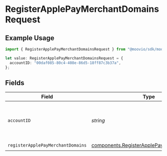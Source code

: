 # RegisterApplePayMerchantDomainsRequest

## Example Usage

```typescript
import { RegisterApplePayMerchantDomainsRequest } from "@moovio/sdk/models/operations";

let value: RegisterApplePayMerchantDomainsRequest = {
  accountID: "00daf085-80c4-408e-86d5-18ff87c3b37a",
};
```

## Fields

| Field                                                                                                    | Type                                                                                                     | Required                                                                                                 | Description                                                                                              |
| -------------------------------------------------------------------------------------------------------- | -------------------------------------------------------------------------------------------------------- | -------------------------------------------------------------------------------------------------------- | -------------------------------------------------------------------------------------------------------- |
| `accountID`                                                                                              | *string*                                                                                                 | :heavy_check_mark:                                                                                       | ID of the Moov account representing the merchant.                                                        |
| `registerApplePayMerchantDomains`                                                                        | [components.RegisterApplePayMerchantDomains](../../models/components/registerapplepaymerchantdomains.md) | :heavy_check_mark:                                                                                       | N/A                                                                                                      |